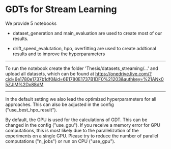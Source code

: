 # GDTs for Stream Learning

We provide 5 notebooks
+ dataset_generation and main_evaluation are used to create most of our results.

+ drift_speed_evalutation, hpo, overfitting are used to create addtional results and to improve the hyperparameters

***

To run the notebook create the folder 'Thesis/datasets_streaming/...' and upload all datasets, which can be found at <https://onedrive.live.com/?cid=6e1780e1737b1df0&id=6E1780E1737B1DF0%21203&authkey=%21ANx05ZJlM%2Dx88dM>

***


In the default setting we also lead the optimized hyperparameters for all approaches. This can also be adjusted in the config ("use_best_hpo_result").

By default, the GPU is used for the calculations of GDT. This can be changed in the config ("use_gpu"). If you receive a memory error for GPU computations, this is most likely due to the parallelization of the experiments on a single GPU. Please try to reduce the number of parallel computations ("n_jobs") or run on CPU ("use_gpu").

